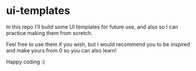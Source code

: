 # ui-templates

In this repo I'll build some UI templates for future use, and also so I can practice making them from scretch.

Feel free to use them if you wish, but I would recommend you to be inspired and make yours from 0 so you can also learn!

Happy coding :)
